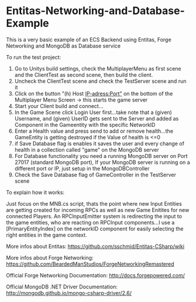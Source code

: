 # Entitas-Networking-and-Database-Example
This is a very basic example of an ECS Backend using Entitas, Forge Networking and MongoDB as Database service

To run the test project:
 1.  Go to Unitys build settings, check the MultiplayerMenu as first scene and the ClientTest as second scene, then build  the client.
2. Uncheck the ClientTest scene and check the TestServer scene and run it
3. Click on the button "(h) Host <IP-adress:Port"> on the bottom of the Multiplayer Menu Screen -> this starts the game server 
4. Start your Client build and connect...
5. In the Game Scene click Login User first...take note that a (given) Username, and (given) UserID gets sent to the Server and added as Component in the Gameentity with the specific NetworkID
6. Enter a Health value and press send to add or remove health...the GameEntity is getting destroyed if the Value of health is <=0
7. if Save Database flag is enables it saves the user and every change of health in a collection called "game" on the MongoDB server
8. For Database functionality you need a running MongoDB server on Port 27017 (standard MongoDB port), If your MongoDB server is running on a different port or IP, just setup in the MongoDBController
9. Check the Save Database flag of GameController in the TestServer scene 

To explain how it works:

Just focus on the MNB.cs script, thats the point where new Input Entities are getting created for incoming RPCs as well as new Game Enitites for new connected Players. An RPCInputEmitter system is redirecting the input to the game entities, who are reacting on RPCInput components...I use a [PrimaryEntityIndex] on the networkID component for easily selecting the right entities in the game context.

More infos about Entitas: https://github.com/sschmid/Entitas-CSharp/wiki

More infos about Forge Networking: https://github.com/BeardedManStudios/ForgeNetworkingRemastered

Official Forge Networking Documentation: http://docs.forgepowered.com/

Official MongoDB .NET Driver Documentation: http://mongodb.github.io/mongo-csharp-driver/2.6/

